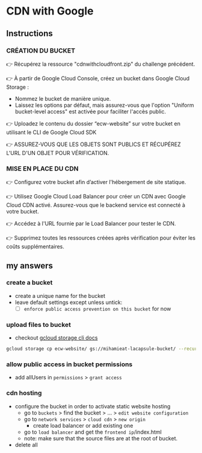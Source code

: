 # CDN with Google

## Instructions

### CRÉATION DU BUCKET
👉 Récupérez la ressource "cdnwithcloudfront.zip" du challenge précédent.

👉 À partir de Google Cloud Console, créez un bucket dans Google Cloud Storage :
- Nommez le bucket de manière unique.
- Laissez les options par défaut, mais assurez-vous que l'option "Uniform bucket-level access" est activée pour faciliter l'accès public.

👉 Uploadez le contenu du dossier “ecw-website” sur votre bucket en utilisant le CLI de Google Cloud SDK


👉 ASSUREZ-VOUS QUE LES OBJETS SONT PUBLICS ET RÉCUPÉREZ L'URL D'UN OBJET POUR VÉRIFICATION.


### MISE EN PLACE DU CDN
👉 Configurez votre bucket afin d’activer l'hébergement de site statique.

👉 Utilisez Google Cloud Load Balancer pour créer un CDN avec Google Cloud CDN activé. Assurez-vous que le backend service est connecté à votre bucket.

👉 Accédez à l'URL fournie par le Load Balancer pour tester le CDN.

👉 Supprimez toutes les ressources créées après vérification pour éviter les coûts supplémentaires.

## my answers

### create a bucket
- create a unique name for the bucket
- leave default settings except unless untick: 
	- [ ] ``enforce public access prevention on this bucket`` for now
### upload files to bucket
- checkout [gcloud storage cli docs](https://cloud.google.com/sdk/gcloud/reference/storage)
```sh
gcloud storage cp ecw-website/ gs://mihamieat-lacapsule-bucket/ --recursive 
```
### allow public access in bucket permissions
- add allUsers in ``permissions`` > ``grant access``
### cdn hosting
- configure the bucket in order to activate static website hosting
	- go to ``buckets`` > find the bucket > ... > ``edit website configuration``
	- go to ``network services`` > ``cloud cdn`` > ``new origin`` 
		- create load balancer or add existing one
	- go to ``load balancer`` and get the ``frontend ip``/index.html
	- note: make sure that the source files are at the root of bucket.
- delete all
